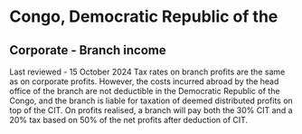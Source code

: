 # Congo, Democratic Republic of the
## Corporate - Branch income
Last reviewed - 15 October 2024
Tax rates on branch profits are the same as on corporate profits. However, the costs incurred abroad by the head office of the branch are not deductible in the Democratic Republic of the Congo, and the branch is liable for taxation of deemed distributed profits on top of the CIT. On profits realised, a branch will pay both the 30% CIT and a 20% tax based on 50% of the net profits after deduction of CIT.
